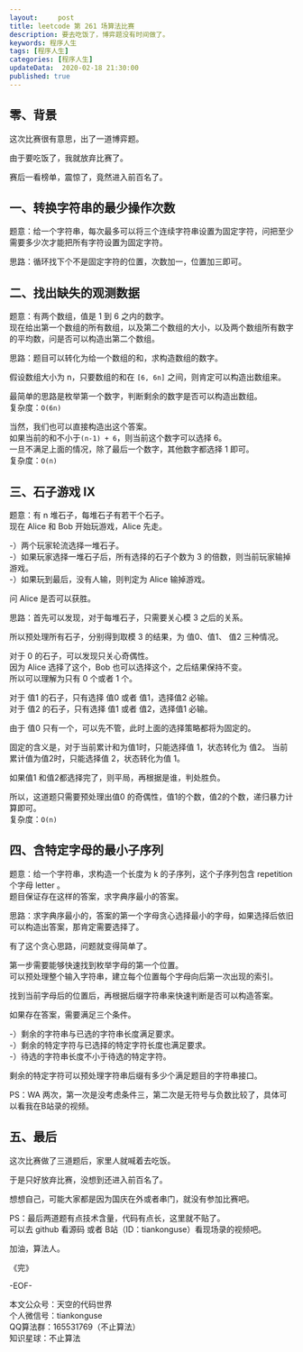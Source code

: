 ```yaml
---   
layout:     post  
title: leetcode 第 261 场算法比赛  
description: 要去吃饭了，博弈题没有时间做了。     
keywords: 程序人生  
tags: [程序人生]    
categories: [程序人生]  
updateData:  2020-02-18 21:30:00  
published: true  
---  
```



## 零、背景  


这次比赛很有意思，出了一道博弈题。  


由于要吃饭了，我就放弃比赛了。  


赛后一看榜单，震惊了，竟然进入前百名了。  


## 一、转换字符串的最少操作次数  


题意：给一个字符串，每次最多可以将三个连续字符串设置为固定字符，问把至少需要多少次才能把所有字符设置为固定字符。  


思路：循环找下个不是固定字符的位置，次数加一，位置加三即可。  


## 二、找出缺失的观测数据  


题意：有两个数组，值是 1 到 6 之内的数字。  
现在给出第一个数组的所有数组，以及第二个数组的大小，以及两个数组所有数字的平均数，问是否可以构造出第二个数组。  


思路：题目可以转化为给一个数组的和，求构造数组的数字。  


假设数组大小为 n，只要数组的和在 `[6, 6n]` 之间，则肯定可以构造出数组来。  


最简单的思路是枚举第一个数字，判断剩余的数字是否可以构造出数组。  
复杂度：`O(6n)`  


当然，我们也可以直接构造出这个答案。  
如果当前的和不小于`(n-1) + 6`，则当前这个数字可以选择 6。  
一旦不满足上面的情况，除了最后一个数字，其他数字都选择 1 即可。  
复杂度：`O(n)`


## 三、石子游戏 IX  


题意：有 n 堆石子，每堆石子有若干个石子。  
现在 Alice 和 Bob 开始玩游戏，Alice 先走。  


-）两个玩家轮流选择一堆石子。  
-）如果玩家选择一堆石子后，所有选择的石子个数为 3 的倍数，则当前玩家输掉游戏。  
-）如果玩到最后，没有人输，则判定为 Alice 输掉游戏。  


问 Alice 是否可以获胜。  


思路：首先可以发现，对于每堆石子，只需要关心模 3 之后的关系。  


所以预处理所有石子，分别得到取模 3 的结果，为 值0、值1、 值2 三种情况。  


对于 0 的石子，可以发现只关心奇偶性。  
因为 Alice 选择了这个，Bob 也可以选择这个，之后结果保持不变。  
所以可以理解为只有 0 个或者 1 个。  


对于 值1 的石子，只有选择 值0 或者 值1，选择值2 必输。  
对于 值2 的石子，只有选择 值1 或者 值2，选择值1 必输。  


由于 值0 只有一个，可以先不管，此时上面的选择策略都将为固定的。  


固定的含义是，对于当前累计和为值1时，只能选择值 1，状态转化为 值2。 
当前累计值为值2时，只能选择值 2，状态转化为值 1。  


如果值1 和值2都选择完了，则平局，再根据是谁，判处胜负。  



所以，这道题只需要预处理出值0 的奇偶性，值1的个数，值2的个数，递归暴力计算即可。  
复杂度：`O(n)`  



## 四、含特定字母的最小子序列  


题意：给一个字符串，求构造一个长度为 k 的子序列，这个子序列包含 repetition  个字母 letter 。  
题目保证存在这样的答案，求字典序最小的答案。  


思路：求字典序最小的，答案的第一个字母贪心选择最小的字母，如果选择后依旧可以构造出答案，那肯定需要选择了。  


有了这个贪心思路，问题就变得简单了。  


第一步需要能够快速找到枚举字母的第一个位置。  
可以预处理整个输入字符串，建立每个位置每个字母向后第一次出现的索引。  


找到当前字母后的位置后，再根据后缀字符串来快速判断是否可以构造答案。  


如果存在答案，需要满足三个条件。  


-）剩余的字符串与已选的字符串长度满足要求。  
-）剩余的特定字符与已选择的特定字符长度也满足要求。  
-）待选的字符串长度不小于待选的特定字符。  


剩余的特定字符可以预处理字符串后缀有多少个满足题目的字符串接口。  


PS：WA 两次，第一次是没考虑条件三，第二次是无符号与负数比较了，具体可以看我在B站录的视频。  


## 五、最后  


这次比赛做了三道题后，家里人就喊着去吃饭。  


于是只好放弃比赛，没想到还进入前百名了。  


想想自己，可能大家都是因为国庆在外或者串门，就没有参加比赛吧。  



PS：最后两道题有点技术含量，代码有点长，这里就不贴了。  
可以去 github 看源码 或者 B站（ID：tiankonguse）看现场录的视频吧。  



加油，算法人。  


《完》  


-EOF-  



本文公众号：天空的代码世界  
个人微信号：tiankonguse  
QQ算法群：165531769（不止算法）  
知识星球：不止算法  

